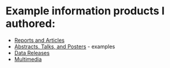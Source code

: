 # Example information products I authored:
* [Reports and Articles](publications.md)
* [Abstracts, Talks, and Posters](abstracts.md) - examples
* [Data Releases](data.md)
* [Multimedia](multimedia.md)
